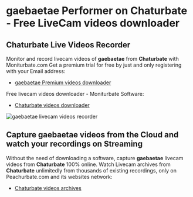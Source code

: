 # gaebaetae Performer on Chaturbate - Free LiveCam videos downloader

## Chaturbate Live Videos Recorder

Monitor and record livecam videos of **gaebaetae** from **Chaturbate** with Moniturbate.com
Get a premium trial for free by just and only registering with your Email address:
* [gaebaetae Premium videos downloader](https://moniturbate.com/request-demo-licence-key.html)

Free livecam videos downloader - Moniturbate Software:
* [Chaturbate videos downloader](https://moniturbate.com/moniturbate-download-software.html)

![gaebaetae livecam videos recorder](https://peachurnet.com/templates/moniturbate-software.png)


## Capture gaebaetae videos from the Cloud and watch your recordings on Streaming

Without the need of downloading a software, capture **gaebaetae** livecam videos from **Chaturbate** 100% online.
Watch Livecam archives from **Chaturbate** unlimitedly from thousands of existing recordings, only on Peachurbate.com and its websites network:
* [Chaturbate videos archives](https://peachurnet.com/)